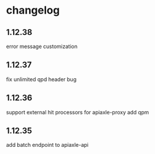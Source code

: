 changelog
=========

1.12.38
-------
error message customization

1.12.37
-------
fix unlimited qpd header bug

1.12.36
-------
support external hit processors for apiaxle-proxy
add qpm

1.12.35
-------
add batch endpoint to apiaxle-api

